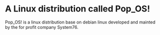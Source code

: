# A Linux distribution called Pop_OS!

Pop_OS! is a linux distribution base on debian linux developed and mainted by
the for profit company System76.
